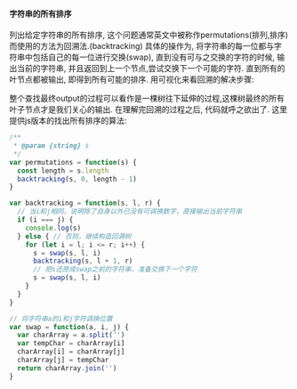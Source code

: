 #### 字符串的所有排序

列出给定字符串的所有排序, 这个问题通常英文中被称作permutations(排列,排序)
而使用的方法为回溯法.(backtracking)
具体的操作为, 将字符串的每一位都与字符串中包括自己的每一位进行交换(swap), 直到没有可与之交换的字符的时候, 输出当前的字符串, 并且返回到上一个节点,尝试交换下一个可能的字符. 直到所有的叶节点都被输出, 即得到所有可能的排序.
用可视化来看回溯的解决步骤:

整个查找最终output的过程可以看作是一棵树往下延伸的过程,这棵树最终的所有叶子节点才是我们关心的输出. 在理解完回溯的过程之后, 代码就呼之欲出了. 这里提供js版本的找出所有排序的算法:

```javascript
/**
 * @param {string} s
 */
var permutations = function(s) {
  const length = s.length
  backtracking(s, 0, length - 1)
}

var backtracking = function(s, l, r) {
  // 当i和j相同，说明除了自身以外已没有可调换数字，直接输出当前字符串
  if (i === j) {
    console.log(s)
  } else { // 否则，继续构造回溯树
    for (let i = l; i <= r; i++) {
      s = swap(s, l, i)
      backtracking(s, l + 1, r)
      // 把s还原成swap之前的字符串，准备交换下一个字符
      s = swap(s, l, i)
    }
  }
}

// 将字符串a的i和j字符调换位置
var swap = function(a, i, j) {
  var charArray = a.split('')
  var tempChar = charArray[i]
  charArray[i] = charArray[j]
  charArray[j] = tempChar
  return charArray.join('')
}
```